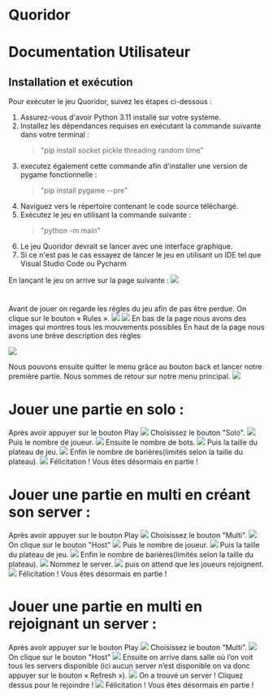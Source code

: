 # Quoridor

# Documentation Utilisateur

## Installation et exécution

Pour exécuter le jeu Quoridor, suivez les étapes ci-dessous :

1. Assurez-vous d'avoir Python 3.11 installé sur votre système.
1. Installez les dépendances requises en exécutant la commande suivante dans votre terminal :
   > "pip install socket pickle threading random time"
1. executez également cette commande afin d'installer une version de pygame fonctionnelle :
   > "pip install pygame --pre"
1. Naviguez vers le répertoire contenant le code source téléchargé.
1. Exécutez le jeu en utilisant la commande suivante :
   > "python -m main"
1. Le jeu Quoridor devrait se lancer avec une interface graphique.
1. Si ce n'est pas le cas essayez de lancer le jeu en utilisant un IDE tel que Visual Studio Code ou Pycharm

En lançant le jeu on arrive sur la page suivante :
![](assets/pictures/manual/lobby.png)

#

Avant de jouer on regarde les règles du jeu afin de pas être perdue.
On clique sur le bouton « Rules ».
![](assets/pictures/Rule.png)
![](assets/pictures/imageRules.jpg)
En bas de la page nous avons des images qui montres tous les mouvements possibles
En haut de la page nous avons une brève description des règles

![](assets/pictures/manual/boutonBack.png)

Nous pouvons ensuite quitter le menu grâce au bouton back et lancer notre première partie.
Nous sommes de retour sur notre menu principal.
![](assets/pictures/manual/lobby.png)

# Jouer une partie en solo :

Après avoir appuyer sur le bouton Play
![](assets/pictures/manual/choiceMode.png)
Choisissez le bouton "Solo".
![](assets/pictures/manual/players.png)
Puis le nombre de joueur.
![](assets/pictures/manual/bots.png)
Ensuite le nombre de bots.
![](assets/pictures/manual/grid.png)
Puis la taille du plateau de jeu.
![](assets/pictures/manual/barrer.png)
Enfin le nombre de barières(limités selon la taille du plateau).
![](assets/pictures/manual/game.png)
Félicitation ! Vous êtes désormais en partie !

# Jouer une partie en multi en créant son server :

Après avoir appuyer sur le bouton Play
![](assets/pictures/manual/choiceMode.png)
Choisissez le bouton "Multi".
![](assets/pictures/manual/choiceModeMulti.png)
On clique sur le bouton "Host"
![](assets/pictures/manual/playersMulti.png)
Puis le nombre de joueur.
![](assets/pictures/manual/grid.png)
Puis la taille du plateau de jeu.
![](assets/pictures/manual/barrer.png)
Enfin le nombre de barières(limités selon la taille du plateau).
![](assets/pictures/manual/NameServer.png)
Nommez le server.
![](assets/pictures/manual/waitingRoom.png)
puis on attend que les joueurs rejoignent.
![](assets/pictures/manual/game.png)
Félicitation ! Vous êtes désormais en partie !

# Jouer une partie en multi en rejoignant un server :

Après avoir appuyer sur le bouton Play
![](assets/pictures/manual/choiceMode.png)
Choisissez le bouton "Multi".
![](assets/pictures/manual/choiceModeMulti.png)
On clique sur le bouton "Host"
![](assets/pictures/manual/findServer1.png)
Ensuite on arrive dans salle où l’on voit tous les servers disponible (ici aucun server n’est disponible on va donc appuyer sur le bouton « Refresh »).
![](assets/pictures/manual/findServer2.png)
On a trouvé un server ! Cliquez dessus pour le rejoindre !
![](assets/pictures/manual/game.png)
Félicitation ! Vous êtes désormais en partie !
